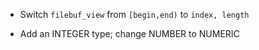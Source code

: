 
 + Switch `filebuf_view` from `[begin,end)` to `index, length`

 + Add an INTEGER type; change NUMBER to NUMERIC
